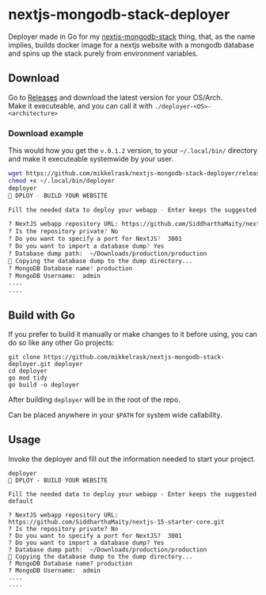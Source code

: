 # nextjs-mongodb-stack-deployer
Deployer made in Go for my [nextjs-mongodb-stack](/mikkelrask/nextjs-mongodb-stack) thing, that, as the name implies, builds docker image for a nextjs website with a mongodb database and spins up the stack purely from environment variables.

## Download
Go to [Releases](https://github.com/mikkelrask/nextjs-mongodb-stack-deployer/releases) and download the latest version for your OS/Arch.  
Make it executeable, and you can call it with `./deployer-<OS>-<architecture>` 


### Download example
This would how you get the `v.0.1.2` version, to your `~/.local/bin/` directory and make it executeable systemwide by your user. 
```bash
wget https://github.com/mikkelrask/nextjs-mongodb-stack-deployer/releases/download/v0.1.2/deployer-<YOUR-OS>-<YOUR-ARCHITECTURE> -O ~/.local/bin/deployer
chmod +x ~/.local/bin/deployer
deployer
🚀 DPLOY - BUILD YOUR WEBSITE

Fill the needed data to deploy your webapp - Enter keeps the suggested default

? NextJS webapp repository URL: https://github.com/SiddharthaMaity/nextjs-15-starter-core.git
? Is the repository private? No
? Do you want to specify a port for NextJS?  3001
? Do you want to import a database dump? Yes
? Database dump path:  ~/Downloads/production/production
📁 Copying the database dump to the dump directory...
? MongoDB Database name? production
? MongoDB Username:  admin
....
....
```


## Build with Go
If you prefer to build it manually or make changes to it before using, you can do so like any other Go projects:
```
git clone https://github.com/mikkelrask/nextjs-mongodb-stack-deployer.git deployer
cd deployer
go mod tidy
go build -o deployer
```
After building `deployer` will be in the root of the repo. 

Can be placed anywhere in your `$PATH` for system wide callability.

## Usage
Invoke the deployer and fill out the information needed to start your project.
```
deployer
🚀 DPLOY - BUILD YOUR WEBSITE

Fill the needed data to deploy your webapp - Enter keeps the suggested default

? NextJS webapp repository URL: https://github.com/SiddharthaMaity/nextjs-15-starter-core.git
? Is the repository private? No
? Do you want to specify a port for NextJS?  3001
? Do you want to import a database dump? Yes
? Database dump path:  ~/Downloads/production/production
📁 Copying the database dump to the dump directory...
? MongoDB Database name? production
? MongoDB Username:  admin
....
....
```
